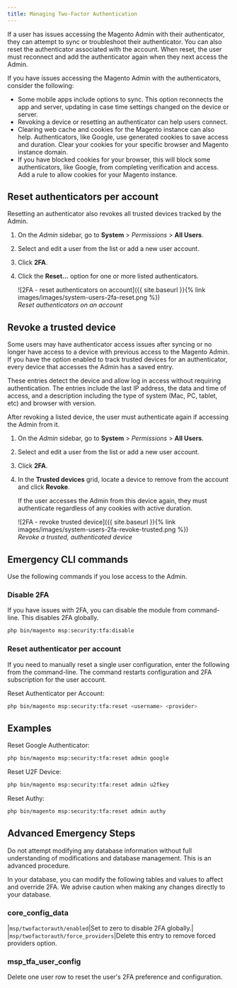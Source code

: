 ```yaml
---
title: Managing Two-Factor Authentication
---
```


If a user has issues accessing the Magento Admin with their authenticator, they can attempt to sync or troubleshoot their authenticator. You can also reset the authenticator associated with the account. When reset, the user must reconnect and add the authenticator again when they next access the Admin.

If you have issues accessing the Magento Admin with the authenticators, consider the following:

- Some mobile apps include options to sync. This option reconnects the app and server, updating in case time settings changed on the device or server.
- Revoking a device or resetting an authenticator can help users connect.
- Clearing web cache and cookies for the Magento instance can also help. Authenticators, like Google, use generated cookies to save access and duration. Clear your cookies for your specific browser and Magento instance domain.
- If you have blocked cookies for your browser, this will block some authenticators, like Google, from completing verification and access. Add a rule to allow cookies for your Magento instance.

## Reset authenticators per account

Resetting an authenticator also revokes all trusted devices tracked by the Admin.

1. On the _Admin_ sidebar, go to **System** > _Permissions_ > **All Users**.

1. Select and edit a user from the list or add a new user account.

1. Click **2FA**.

1. Click the **Reset…** option for one or more listed authenticators.

    ![2FA - reset authenticators on account]({{ site.baseurl }}{% link images/images/system-users-2fa-reset.png %})<br/>
    _Reset authenticators on an account_

## Revoke a trusted device

Some users may have authenticator access issues after syncing or no longer have access to a device with previous access to the Magento Admin. If you have the option enabled to track trusted devices for an authenticator, every device that accesses the Admin has a saved entry.

These entries detect the device and allow log in access without requiring authentication. The entries include the last IP address, the data and time of access, and a description including the type of system (Mac, PC, tablet, etc) and browser with version.

After revoking a listed device, the user must authenticate again if accessing the Admin from it.

1. On the _Admin_ sidebar, go to **System** > _Permissions_ > **All Users**.

1. Select and edit a user from the list or add a new user account.

1. Click **2FA**.

1. In the **Trusted devices** grid, locate a device to remove from the account and click **Revoke**.

    If the user accesses the Admin from this device again, they must authenticate regardless of any cookies with active duration.

    ![2FA - revoke trusted device]({{ site.baseurl }}{% link images/images/system-users-2fa-revoke-trusted.png %})<br/>
    _Revoke a trusted, authenticated device_

## Emergency CLI commands

Use the following commands if you lose access to the Admin.

### Disable 2FA

If you have issues with 2FA, you can disable the module from command-line. This disables 2FA globally.

```bash
php bin/magento msp:security:tfa:disable
```

### Reset authenticator per account

If you need to manually reset a single user configuration, enter the following from the command-line. The command restarts configuration and 2FA subscription for the user account.

Reset Authenticator per Account:

```bash
php bin/magento msp:security:tfa:reset <username> <provider>
```

## Examples

Reset Google Authenticator:

```bash
php bin/magento msp:security:tfa:reset admin google
```

Reset U2F Device:

```bash
php bin/magento msp:security:tfa:reset admin u2fkey
```

Reset Authy:

```bash
php bin/magento msp:security:tfa:reset admin authy
```

## Advanced Emergency Steps

Do not attempt modifying any database information without full understanding of modifications and database management. This is an advanced procedure.

In your database, you can modify the following tables and values to affect and override 2FA. We advise caution when making any changes directly to your database.

### core_config_data

|`msp/twofactorauth/enabled`|Set to zero to disable 2FA globally.|
|`msp/twofactorauth/force_providers`|Delete this entry to remove forced providers option.

### msp_tfa_user_config

Delete one user row to reset the user's 2FA preference and configuration.
